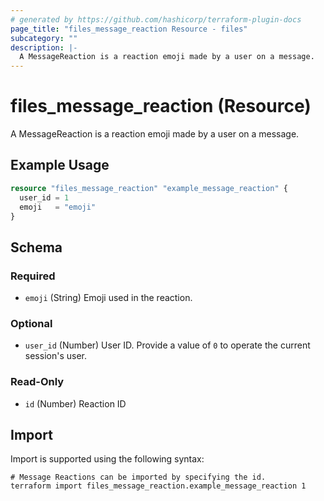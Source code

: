 ```yaml
---
# generated by https://github.com/hashicorp/terraform-plugin-docs
page_title: "files_message_reaction Resource - files"
subcategory: ""
description: |-
  A MessageReaction is a reaction emoji made by a user on a message.
---
```


# files_message_reaction (Resource)

A MessageReaction is a reaction emoji made by a user on a message.

## Example Usage

```terraform
resource "files_message_reaction" "example_message_reaction" {
  user_id = 1
  emoji   = "emoji"
}
```

<!-- schema generated by tfplugindocs -->
## Schema

### Required

- `emoji` (String) Emoji used in the reaction.

### Optional

- `user_id` (Number) User ID.  Provide a value of `0` to operate the current session's user.

### Read-Only

- `id` (Number) Reaction ID

## Import

Import is supported using the following syntax:

```shell
# Message Reactions can be imported by specifying the id.
terraform import files_message_reaction.example_message_reaction 1
```
